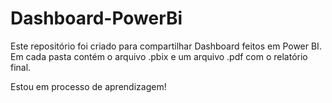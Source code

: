 # Dashboard-PowerBi

Este repositório foi criado para compartilhar Dashboard feitos em Power BI. 
Em cada pasta contém o arquivo .pbix e um arquivo .pdf com o relatório final.

Estou em processo de aprendizagem!